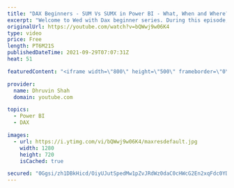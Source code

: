```yaml
---
title: "DAX Beginners - SUM Vs SUMX in Power BI - What, When and Where?"
excerpt: "Welcome to Wed with Dax beginner series. During this episode, we will talk about two interesting DAX expressions. SUM and SUMX. We will compare both DAX expressions in detail. First, I will explain When to use SUM and when to use SUMX. We will talk about the difference between SUM and SUMX functions"
originalUrl: https://youtube.com/watch?v=bQWwj9w06K4
type: video
price: Free
length: PT6M21S
publishedDateTime: 2021-09-29T07:07:31Z
heat: 51

featuredContent: "<iframe width=\"800\" height=\"500\" frameborder=\"0\" src=\"https://www.youtube.com/embed/bQWwj9w06K4\" allow=\"accelerometer; autoplay; encrypted-media; gyroscope; picture-in-picture\" allowfullscreen></iframe>"

provider:
  name: Dhruvin Shah
  domain: youtube.com

topics:
  - Power BI
  - DAX

images:
  - url: https://i.ytimg.com/vi/bQWwj9w06K4/maxresdefault.jpg
    width: 1280
    height: 720
    isCached: true

secured: "0Ggsi/zh1DBkHicd/OiyUJutSpedMw1pZvJRdWz0daC0cHWcG2En2xqFdc0YDnj/tKGEg3H6e1yt5rRz77CKe0m5/beyAtF6Aowwz+1T6pL3yCbCw42xqoYmWG4Q4gXGfO7txOK/o6CaLvGuKZuSD1GcgxFMVmQaB5LQ5xrZJR2C8cHwPKadB1MfzZCu+WAoCYUk5UcPmPbX/id/iXlMlgzEtxnDT3b3CdDZjTWX9ID+gHRnqmlvveQV2vu3tMsoqLwG3O0n0mT5eEjvGHPSqBTok0Y8fp0fzM1/GdcbaNq8GAf8oVJNul8b1QQHYqa093tSWtv7SDkJbqBI+N3lJ6GAbfJ54pVBPWnY5bVlkBWZPX1TurkrcTKKe4uapVcTkqDJeO461ePUKGmtW/rp7xh4Ymnzj3NMZKAgnpuiWaA=;pCov/6STV3LfJiE7dsRaYg=="
---
```


